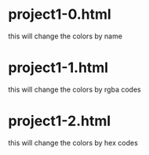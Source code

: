# project1-0.html
this will change the colors by name

# project1-1.html
this will change the colors by rgba codes

# project1-2.html
this will change the colors by hex codes
